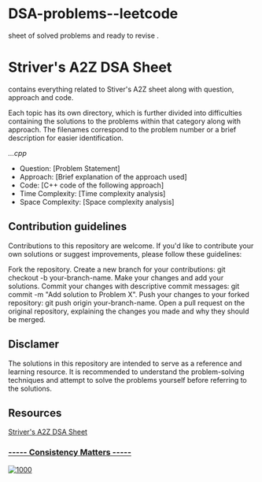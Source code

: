 # DSA-problems--leetcode
sheet of solved problems and ready to revise .
<h1>Striver's A2Z DSA Sheet</h1>
 contains everything related to Stiver's A2Z sheet along with question, approach and code.
 
Each topic has its own directory, which is further divided into difficulties containing the solutions to the problems within that category along with approach. The filenames correspond to the problem number or a brief description for easier identification.

<i>...cpp</i>
<ul>
    <li>Question: [Problem Statement]</li>
    <li>Approach: [Brief explanation of the approach used]</li>
    <li>Code: [C++ code of the following approach]</li>
    <li>Time Complexity: [Time complexity analysis]</li>
    <li>Space Complexity: [Space complexity analysis]</li>
</ul>

<h2>Contribution guidelines</h2>
Contributions to this repository are welcome. If you'd like to contribute your own solutions or suggest improvements, please follow these guidelines:

<p>
    Fork the repository.
    Create a new branch for your contributions: git checkout -b your-branch-name.
    Make your changes and add your solutions.
    Commit your changes with descriptive commit messages: git commit -m "Add solution to Problem X".
    Push your changes to your forked repository: git push origin your-branch-name.
    Open a pull request on the original repository, explaining the changes you made and why they should be merged.
</p>

<h2>Disclamer</h2>
The solutions in this repository are intended to serve as a reference and learning resource. It is recommended to understand the problem-solving techniques and attempt to solve the problems yourself before referring to the solutions.

<h2>Resources</h2>
<a href="https://takeuforward.org/strivers-a2z-dsa-course/strivers-a2z-dsa-course-sheet-2/">Striver's A2Z DSA Sheet
 
### ----- Consistency Matters -----
![1000](https://github.com/Codensity30/Striver-s-A2Z-DSA-Sheet/assets/129579058/d23fb219-4930-4c1a-9e8d-fd18ab902cdc)


